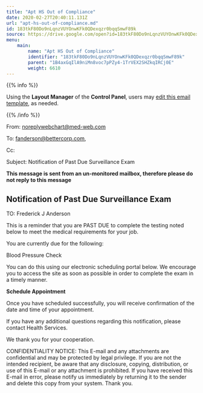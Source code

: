 ```yaml
---
title: "Apt HS Out of Compliance"
date: 2020-02-27T20:40:11.131Z
url: "apt-hs-out-of-compliance.md"
id: 183tkF80Do9nLqnzVUYOnwKFk0QDexqzr0bqqSmwF89k
source: https://drive.google.com/open?id=183tkF80Do9nLqnzVUYOnwKFk0QDexqzr0bqqSmwF89k
menu:
    main:
        name: "Apt HS Out of Compliance"
        identifier: "183tkF80Do9nLqnzVUYOnwKFk0QDexqzr0bqqSmwF89k"
        parent: "1B4axGqIlA9niMn8voc7pPZy4-1TrVEX2SHZkqIRCj0E"
        weight: 6610
---
```









{{% info %}}

Using the **Layout Manager** of the **Control Panel**, users may [edit this email template](https://system/?f=admin&subfunc=layout_manager&search_for=email&layout_search=Go&lv_layout_manager_limit=0&opp=edit&doc_type=EHSCOMP&old_module=Email&old_name=Apt+HS+Out+of+Compliance&active=0), as needed.

{{% /info %}}


From: noreplywebchart@med-web.com

To: fanderson@bettercorp.com,

Cc:

Subject: Notification of Past Due Surveillance Exam



****This message is sent from an un-monitored mailbox, therefore please do not reply to this message****

## Notification of Past Due Surveillance Exam



TO: Frederick J Anderson

This is a reminder that you are PAST DUE to complete the testing noted below to meet the medical requirements for your job.

You are currently due for the following:

Blood Pressure Check



You can do this using our electronic scheduling portal below. We encourage you to access the site as soon as possible in order to complete the exam in a timely manner.



**Schedule Appointment**



Once you have scheduled successfully, you will receive confirmation of the date and time of your appointment.

If you have any additional questions regarding this notification, please contact Health Services.

We thank you for your cooperation.





CONFIDENTIALITY NOTICE: This E-mail and any attachments are confidential and may be protected by legal privilege. If you are not the intended recipient, be aware that any disclosure, copying, distribution, or use of this E-mail or any attachment is prohibited. If you have received this E-mail in error, please notify us immediately by returning it to the sender and delete this copy from your system. Thank you.

